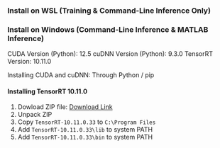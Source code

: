 ### Install on WSL (Training & Command-Line Inference Only)

### Install on Windows (Command-Line Inference & MATLAB Inference)

CUDA Version (Python): 12.5
cuDNN Version (Python): 9.3.0
TensorRT Version: 10.11.0

Installing CUDA and cuDNN: Through Python / pip
#### Installing TensorRT 10.11.0
1. Dowload ZIP file: [Download Link](https://developer.nvidia.com/downloads/compute/machine-learning/tensorrt/10.11.0/zip/TensorRT-10.11.0.33.Windows.win10.cuda-12.9.zip)
2. Unpack ZIP
3. Copy `TensorRT-10.11.0.33` to `C:\Program Files`
4. Add `TensorRT-10.11.0.33\lib` to system PATH
4. Add `TensorRT-10.11.0.33\bin` to system PATH